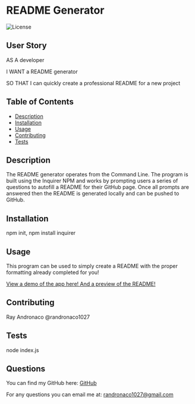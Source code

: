 # README Generator
![License](http://img.shields.io/badge/license-postgresql-green.svg)

## User Story
AS A developer

I WANT a README generator

SO THAT I can quickly create a professional README for a new project


## Table of Contents
- [Description](#description)
- [Installation](#installation)
- [Usage](#usage)
- [Contributing](#contributing)
- [Tests](#tests)

## Description
The README generator operates from the Command Line. The program is built using the Inquirer NPM and works by prompting users a series of questions to autofill a README for their GitHub page. Once all prompts are answered then the README is generated locally and can be pushed to GitHub.

## Installation
npm init, npm install inquirer

## Usage
This program can be used to simply create a README with the proper formatting already completed for you!

<a href="https://drive.google.com/file/d/1fwUH0hWD6ggLkbhbljqM7N0pr5f13LGc/view?usp=sharing"> View a demo of the app here! </a>
<a href="https://drive.google.com/file/d/12t1UUb5zda1LD2PkNsMjYaEZgeape-sn/view?usp=sharing"> And a preview of the README! </a>

## Contributing 
Ray Andronaco @randronaco1027

## Tests
node index.js

## Questions
You can find my GitHub here: <a href="https://github.com/randronaco1027" target="_blank">GitHub</a>

For any questions you can email me at: randronaco1027@gmail.com
